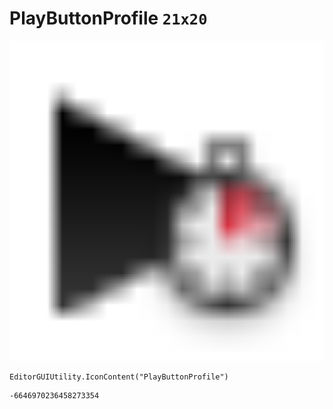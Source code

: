 # PlayButtonProfile `21x20`
<img src="/img/PlayButtonProfile.png" width=512 height=512>

``` CSharp
EditorGUIUtility.IconContent("PlayButtonProfile")
```
```
-6646970236458273354
```
